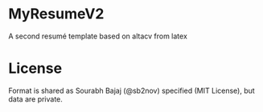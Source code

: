 # MyResumeV2

A second resumé template based on altacv from latex

# License

Format is shared as Sourabh Bajaj (@sb2nov) specified (MIT License), but data are private.
